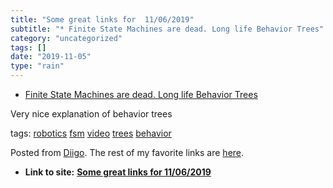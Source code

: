 ```yaml
---
title: "Some great links for  11/06/2019"
subtitle: "* Finite State Machines are dead. Long life Behavior Trees"
category: "uncategorized"
tags: []
date: "2019-11-05"
type: "rain"
---
```

* [Finite State Machines are dead. Long life Behavior Trees](<https://www.youtube.com/watch?v=22KUPktetzg&feature=youtu.be>)

Very nice explanation of behavior trees

tags: [robotics](<https://www.diigo.com/user/pitosalas/robotics>)
[fsm](<https://www.diigo.com/user/pitosalas/fsm>)
[video](<https://www.diigo.com/user/pitosalas/video>)
[trees](<https://www.diigo.com/user/pitosalas/trees>)
[behavior](<https://www.diigo.com/user/pitosalas/behavior>)

Posted from [Diigo](<https://www.diigo.com>). The rest of my favorite links
are [here](<https://www.diigo.com/user/pitosalas>).


* **Link to site:** **[Some great links for  11/06/2019](None)**
